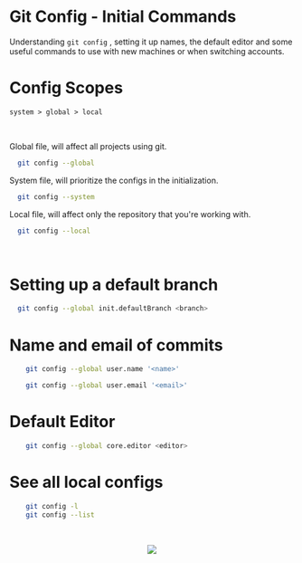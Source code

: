 
# Git Config - Initial Commands
  
Understanding ``git config`` , setting it up names, the default editor and some useful commands to use with new machines or when switching accounts.

# Config Scopes

`` system > global > local ``

<br>

Global file, will affect all projects using git.
```bash
  git config --global 
```
System file, will prioritize the configs in the initialization.
```bash
  git config --system 
```
Local file, will affect only the repository that you're working with.
```bash
  git config --local
```

<br>

# Setting up a default branch

```bash
  git config --global init.defaultBranch <branch>
```


# Name and email of commits
```bash
    git config --global user.name '<name>'
```
```bash
    git config --global user.email '<email>'
```


# Default Editor

```bash
    git config --global core.editor <editor>
```


# See all local configs

```bash
    git config -l
    git config --list
```

<br>

<p align="center">
  <a href="https://skillicons.dev">
    <img src="https://skillicons.dev/icons?i=git" />
  </a>
</p>
